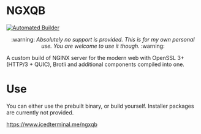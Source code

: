 # NGXQB
[![Automated Builder](https://github.com/icedterminal/ngxqb/actions/workflows/c-cpp.yml/badge.svg)](https://github.com/icedterminal/ngxqb/actions/workflows/c-cpp.yml)
<p align="center">
:warning: <em>Absolutely no support is provided. This is for my own personal use. You are welcome to use it though.</em> :warning:
</p>

A custom build of NGINX server for the modern web with OpenSSL 3+ (HTTP/3 + QUIC), Brotli and additional components compiled into one.

# Use
You can either use the prebuilt binary, or build yourself. Installer packages are currently not provided.

https://www.icedterminal.me/ngxqb
